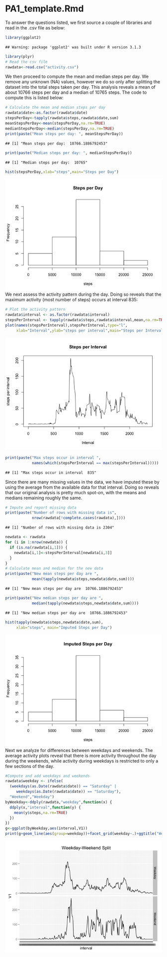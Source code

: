 # PA1_template.Rmd

To answer the questions listed, we first source a couple of libraries and read in the .csv file as below:

```r
library(ggplot2)
```

```
## Warning: package 'ggplot2' was built under R version 3.1.3
```

```r
library(plyr)
# Read the csv file
rawdata<-read.csv("activity.csv")
```
We then proceed to compute the mean and median steps per day. We remove any unknown (NA) values, however we do so only after splitting the dataset into the total steps taken per day. This analysis reveals a mean of about 10766 steps per day and a median of 10765 steps. The code to compute this is listed below:

```r
# Calculate the mean and median steps per day
rawdata$date<-as.factor(rawdata$date)
stepsPerDay<-tapply(rawdata$steps,rawdata$date,sum)
meanStepsPerDay<-mean(stepsPerDay,na.rm=TRUE)
medianStepsPerDay<-median(stepsPerDay,na.rm=TRUE)
print(paste("Mean steps per day: ", meanStepsPerDay))
```

```
## [1] "Mean steps per day:  10766.1886792453"
```

```r
print(paste("Median steps per day: ", medianStepsPerDay))
```

```
## [1] "Median steps per day:  10765"
```

```r
hist(stepsPerDay,xlab="steps",main="Steps per Day")
```

![](./PA1_template_files/figure-html/unnamed-chunk-2-1.png) 
We next assess the activity pattern during the day. Doing so reveals that the maximum activity (most number of steps) occurs at interval 835:

```r
# Plot the activity pattern
rawdata$interval <- as.factor(rawdata$interval)
stepsPerInterval <- tapply(rawdata$steps,rawdata$interval,mean,na.rm=TRUE)
plot(names(stepsPerInterval),stepsPerInterval,type="l",
     xlab="Interval",ylab="steps per interval",main="Steps per Interval")
```

![](./PA1_template_files/figure-html/unnamed-chunk-3-1.png) 

```r
print(paste("Max steps occur in interval ", 
            names(which(stepsPerInterval == max(stepsPerInterval)))))
```

```
## [1] "Max steps occur in interval  835"
```
Since there are many missing values in the data, we have imputed these by using the average from the available data for that interval. Doing so reveals that our original analysis is pretty much spot-on, with the means and medians remaining roughly the same.

```r
# Impute and report missing data
print(paste("Number of rows with missing data is",
            nrow(rawdata[!complete.cases(rawdata),])))
```

```
## [1] "Number of rows with missing data is 2304"
```

```r
newdata <- rawdata
for (i in 1:nrow(newdata)) {
  if (is.na(rawdata[i,1])) {
    newdata[i,1]<-stepsPerInterval[newdata[i,3]]
  }
}
# Calculate mean and median for the new data
print(paste("New mean steps per day are ",
            mean(tapply(newdata$steps,newdata$date,sum))))
```

```
## [1] "New mean steps per day are  10766.1886792453"
```

```r
print(paste("New median steps per day are ",
            median(tapply(newdata$steps,newdata$date,sum))))
```

```
## [1] "New median steps per day are  10766.1886792453"
```

```r
hist(tapply(newdata$steps,newdata$date,sum), 
     xlab="steps", main="Imputed Steps per Day")
```

![](./PA1_template_files/figure-html/unnamed-chunk-4-1.png) 
Next we analyze for differences between weekdays and weekends. The average activity plots reveal that there is more activity throughout the day during the weekends, while activity during weekdays is restricted to only a few sections of the day.

```r
#Compute and add weekdays and weekends
rawdata$weekday <- ifelse(
  (weekdays(as.Date(rawdata$date)) == "Saturday" | 
     weekdays(as.Date(rawdata$date)) == "Saturday"),
  "Weekend","Weekday")
byWeekday<-ddply(rawdata,"weekday",function(x) {
  ddply(x,"interval",function(y) {
    mean(y$steps,na.rm=TRUE)
  })
})
g<-ggplot(byWeekday,aes(interval,V1))
print(g+geom_line(aes(group=weekday))+facet_grid(weekday~.)+ggtitle("Weekday-Weekend Split"))
```

![](./PA1_template_files/figure-html/unnamed-chunk-5-1.png) 
